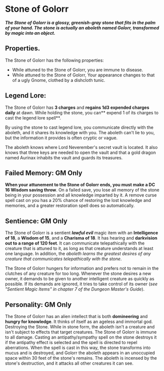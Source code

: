 # Stone of Golorr
***The Stone of Golorr is a glossy, greenish-gray stone that fits in the palm of your hand. The stone is actually an  aboleth named Golorr, transformed by magic into an object.***

## **Properties**. 
The Stone of Golorr has the following properties:
* While attuned to the Stone of Golorr, you are immune to disease.
* While attuned to the Stone of Golorr, Your appearance changes to that of a ugly Gnome, clothed by a dishcloth tunic.

## **Legend Lore:** 
The Stone of Golorr has **3 charges** and **regains 1d3 expended charges daily** at dawn. While holding the stone, you can** expend 1 of its charges to cast the  legend lore spell**.

By using the stone to cast  legend lore, you communicate directly with the  aboleth, and it shares its knowledge with you. The aboleth can't lie to you, but the information it provides is often cryptic or vague.

The aboleth knows where Lord Neverember's secret vault is located. It also knows that three keys are needed to open the vault and that a gold dragon named Aurinax inhabits the vault and guards its treasures.

## **Failed Memory: GM Only** 
**When your attunement to the Stone of Golorr ends, you must make a DC 16 Wisdom saving throw**. On a failed save, you lose all memory of the stone being in your possession and all knowledge imparted by it. A  remove curse spell cast on you has a 20% chance of restoring the lost knowledge and memories, and a  greater restoration spell does so automatically.

## **Sentience: GM Only** 
The Stone of Golorr is a sentient ***lawful evil*** magic item with an **Intelligence of 18**, a **Wisdom of 15**, and a **Charisma of 18**. It has hearing and **darkvision out to a range of 120 feet**. It can communicate telepathically with the creature that is attuned to it, as long as that creature understands at least one language. In addition, the *aboleth learns the greatest desires of any creature that communicates telepathically with the stone*.

The Stone of Golorr hungers for information and prefers not to remain in the clutches of any creature for too long. Whenever the stone desires a new owner, it demands to be given to another intelligent creature as quickly as possible. If its demands are ignored, it tries to take control of its owner (*see "Sentient Magic Items" in chapter 7 of the Dungeon Master's Guide*).

## **Personality: GM Only**
The Stone of Golorr has an alien intellect that is both **domineering** and **hungry for knowledge**. It thinks of itself as an ageless and immortal god.
Destroying the Stone. While in stone form, the  aboleth isn't a creature and isn't subject to effects that target creatures. The Stone of Golorr is immune to all damage. Casting an antipathy/sympathy spell on the stone destroys it if the antipathy effect is selected and the spell is directed to repel aberrations. When the spell is cast in this way, the stone transforms into mucus and is destroyed, and Golorr the aboleth appears in an unoccupied space within 30 feet of the stone's remains. The aboleth is incensed by the stone's destruction, and it attacks all other creatures it can see.